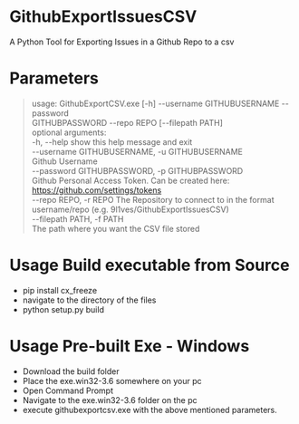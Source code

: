 # GithubExportIssuesCSV
A Python Tool for Exporting Issues in a Github Repo to a csv

# Parameters
> usage: GithubExportCSV.exe [-h] --username GITHUBUSERNAME --password <br />
                          GITHUBPASSWORD --repo REPO [--filepath PATH] <br />
optional arguments: <br />
-h, --help            show this help message and exit <br />
--username GITHUBUSERNAME, -u GITHUBUSERNAME <br />
                      Github Username <br />
--password GITHUBPASSWORD, -p GITHUBPASSWORD <br />
                      Github Personal Access Token. Can be created here: <br />
                      https://github.com/settings/tokens <br />
--repo REPO, -r REPO  The Repository to connect to in the format <br />
                    username/repo (e.g. 9l1ves/GithubExportIssuesCSV) <br />
--filepath PATH, -f PATH <br />
                     The path where you want the CSV file stored <br />
                       
# Usage Build executable from Source
- pip install cx_freeze
- navigate to the directory of the files
- python setup.py build

# Usage Pre-built Exe - Windows
- Download the build folder
- Place the exe.win32-3.6 somewhere on your pc
- Open Command Prompt
- Navigate to the exe.win32-3.6 folder on the pc
- execute githubexportcsv.exe with the above mentioned parameters.
